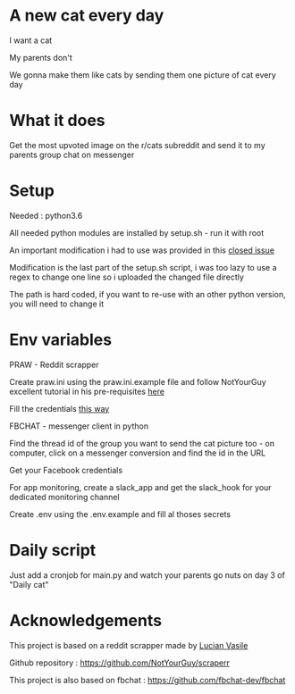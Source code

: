 # A new cat every day
I want a cat

My parents don't

We gonna make them like cats by sending them one picture of cat every day

# What it does
Get the most upvoted image on the r/cats subreddit and send it to my parents group chat on messenger

# Setup

Needed : python3.6

All needed python modules are installed by setup.sh - run it with root

An important modification i had to use was provided in this [closed issue](https://github.com/fbchat-dev/fbchat/issues/615#issuecomment-710673863)

Modification is the last part of the setup.sh script, i was too lazy to use a regex to change one line so i uploaded the changed file directly

The path is hard coded, if you want to re-use with an other python version, you will need to change it

# Env variables

PRAW - Reddit scrapper

Create praw.ini using the praw.ini.example file and follow NotYourGuy excellent tutorial in his pre-requisites [here](https://github.com/NotYourGuy/scraperr#pre-requisites)

Fill the credentials [this way](https://www.storybench.org/how-to-scrape-reddit-with-python/)

FBCHAT - messenger client in python

Find the thread id of the group you want to send the cat picture too - on computer, click on a messenger conversion and find the id in the URL

Get your Facebook credentials

For app monitoring, create a slack_app and get the slack_hook for your dedicated monitoring channel

Create .env using the .env.example and fill al thoses secrets

# Daily script

Just add a cronjob for main.py and watch your parents go nuts on day 3 of "Daily cat"

# Acknowledgements

This project is based on a reddit scrapper made by [Lucian Vasile](https://github.com/NotYourGuy)

Github repository : https://github.com/NotYourGuy/scraperr

This project is also based on fbchat : https://github.com/fbchat-dev/fbchat
